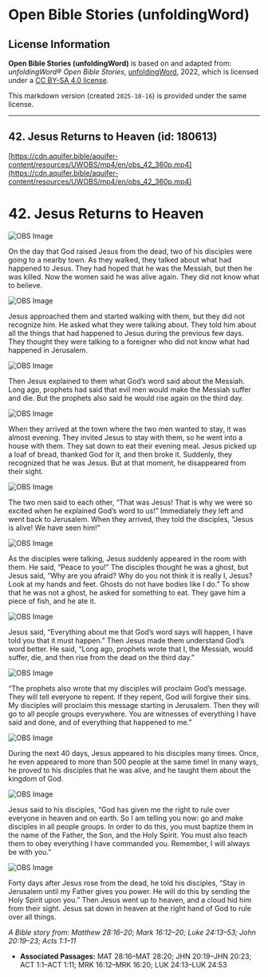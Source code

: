 # Open Bible Stories (unfoldingWord)

## License Information

**Open Bible Stories (unfoldingWord)** is based on and adapted from: _unfoldingWord® Open Bible Stories_, [unfoldingWord](https://unfoldingword.org/utw), 2022, which is licensed under a [CC BY-SA 4.0 license](https://creativecommons.org/licenses/by-sa/4.0/legalcode.en).

This markdown version (created `2025-10-16`) is provided under the same license.



--------------------------------

## 42. Jesus Returns to Heaven (id: 180613)

[https://cdn.aquifer.bible/aquifer-content/resources/UWOBS/mp4/en/obs_42_360p.mp4](https://cdn.aquifer.bible/aquifer-content/resources/UWOBS/mp4/en/obs_42_360p.mp4)

42\. Jesus Returns to Heaven
============================

![OBS Image](https://cdn.aquifer.bible/aquifer-content/resources/UWOBS/jpg/360px/obs-en-42-01.jpg)

On the day that God raised Jesus from the dead, two of his disciples were going to a nearby town. As they walked, they talked about what had happened to Jesus. They had hoped that he was the Messiah, but then he was killed. Now the women said he was alive again. They did not know what to believe.

![OBS Image](https://cdn.aquifer.bible/aquifer-content/resources/UWOBS/jpg/360px/obs-en-42-02.jpg)

Jesus approached them and started walking with them, but they did not recognize him. He asked what they were talking about. They told him about all the things that had happened to Jesus during the previous few days. They thought they were talking to a foreigner who did not know what had happened in Jerusalem.

![OBS Image](https://cdn.aquifer.bible/aquifer-content/resources/UWOBS/jpg/360px/obs-en-42-03.jpg)

Then Jesus explained to them what God’s word said about the Messiah. Long ago, prophets had said that evil men would make the Messiah suffer and die. But the prophets also said he would rise again on the third day.

![OBS Image](https://cdn.aquifer.bible/aquifer-content/resources/UWOBS/jpg/360px/obs-en-42-04.jpg)

When they arrived at the town where the two men wanted to stay, it was almost evening. They invited Jesus to stay with them, so he went into a house with them. They sat down to eat their evening meal. Jesus picked up a loaf of bread, thanked God for it, and then broke it. Suddenly, they recognized that he was Jesus. But at that moment, he disappeared from their sight.

![OBS Image](https://cdn.aquifer.bible/aquifer-content/resources/UWOBS/jpg/360px/obs-en-42-05.jpg)

The two men said to each other, “That was Jesus! That is why we were so excited when he explained God’s word to us!” Immediately they left and went back to Jerusalem. When they arrived, they told the disciples, “Jesus is alive! We have seen him!”

![OBS Image](https://cdn.aquifer.bible/aquifer-content/resources/UWOBS/jpg/360px/obs-en-42-06.jpg)

As the disciples were talking, Jesus suddenly appeared in the room with them. He said, “Peace to you!” The disciples thought he was a ghost, but Jesus said, “Why are you afraid? Why do you not think it is really I, Jesus? Look at my hands and feet. Ghosts do not have bodies like I do.” To show that he was not a ghost, he asked for something to eat. They gave him a piece of fish, and he ate it.

![OBS Image](https://cdn.aquifer.bible/aquifer-content/resources/UWOBS/jpg/360px/obs-en-42-07.jpg)

Jesus said, “Everything about me that God’s word says will happen, I have told you that it must happen.” Then Jesus made them understand God’s word better. He said, “Long ago, prophets wrote that I, the Messiah, would suffer, die, and then rise from the dead on the third day.”

![OBS Image](https://cdn.aquifer.bible/aquifer-content/resources/UWOBS/jpg/360px/obs-en-42-08.jpg)

“The prophets also wrote that my disciples will proclaim God’s message. They will tell everyone to repent. If they repent, God will forgive their sins. My disciples will proclaim this message starting in Jerusalem. Then they will go to all people groups everywhere. You are witnesses of everything I have said and done, and of everything that happened to me.”

![OBS Image](https://cdn.aquifer.bible/aquifer-content/resources/UWOBS/jpg/360px/obs-en-42-09.jpg)

During the next 40 days, Jesus appeared to his disciples many times. Once, he even appeared to more than 500 people at the same time! In many ways, he proved to his disciples that he was alive, and he taught them about the kingdom of God.

![OBS Image](https://cdn.aquifer.bible/aquifer-content/resources/UWOBS/jpg/360px/obs-en-42-10.jpg)

Jesus said to his disciples, “God has given me the right to rule over everyone in heaven and on earth. So I am telling you now: go and make disciples in all people groups. In order to do this, you must baptize them in the name of the Father, the Son, and the Holy Spirit. You must also teach them to obey everything I have commanded you. Remember, I will always be with you.”

![OBS Image](https://cdn.aquifer.bible/aquifer-content/resources/UWOBS/jpg/360px/obs-en-42-11.jpg)

Forty days after Jesus rose from the dead, he told his disciples, “Stay in Jerusalem until my Father gives you power. He will do this by sending the Holy Spirit upon you.” Then Jesus went up to heaven, and a cloud hid him from their sight. Jesus sat down in heaven at the right hand of God to rule over all things.

*A Bible story from: Matthew 28:16–20; Mark 16:12–20; Luke 24:13–53; John 20:19–23; Acts 1:1–11*

* **Associated Passages:** MAT 28:16–MAT 28:20; JHN 20:19–JHN 20:23; ACT 1:1–ACT 1:11; MRK 16:12–MRK 16:20; LUK 24:13–LUK 24:53

